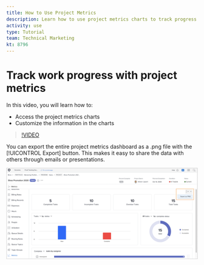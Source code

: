 ```yaml
---
title: How to Use Project Metrics
description: Learn how to use project metrics charts to track progress on project work in [!DNL Adobe Workfront].
activity: use
type: Tutorial
team: Technical Marketing
kt: 8796
---
```

# Track work progress with project metrics

In this video, you will learn how to:

* Access the project metrics charts
* Customize the information in the charts

>[!VIDEO](https://video.tv.adobe.com/v/336667/?quality=12)

You can export the entire project metrics dashboard as a .png file with the [!UICONTROL Export] button. This makes it easy to share the data with others through emails or presentations.

![Exported project metrics page](assets/planner-fund-metrics-export.png)

<!---
Overview of project metrics
--->
